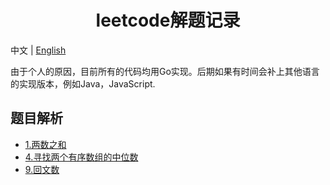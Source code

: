 <h1 align="center">leetcode解题记录</h1> 


中文 | [English](./README-en.md)

由于个人的原因，目前所有的代码均用Go实现。后期如果有时间会补上其他语言的实现版本，例如Java，JavaScript.

## 题目解析

- [1.两数之和](./1.两数之和.md)
- [4.寻找两个有序数组的中位数](./4.寻找两个有序数组的中位数.md)
- [9.回文数](./9.回文数.md)
